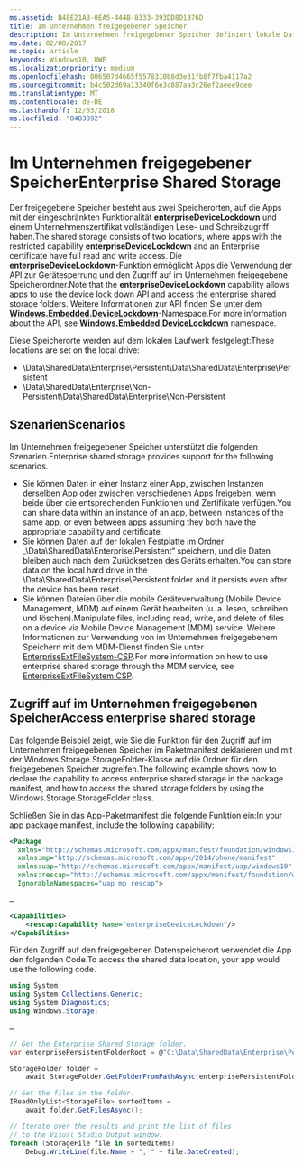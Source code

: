```yaml
---
ms.assetid: B48E21AB-0EA5-444B-8333-393DD8D1B76D
title: Im Unternehmen freigegebener Speicher
description: Im Unternehmen freigegebener Speicher definiert lokale Datenspeicherorte für Branchenanwendungen zum Freigeben von Daten.
ms.date: 02/08/2017
ms.topic: article
keywords: Windows10, UWP
ms.localizationpriority: medium
ms.openlocfilehash: 006507d4665f5578310b8d3e31fb8f7fba4117a2
ms.sourcegitcommit: b4c502d69a13340f6e3c887aa3c26ef2aeee9cee
ms.translationtype: MT
ms.contentlocale: de-DE
ms.lasthandoff: 12/03/2018
ms.locfileid: "8483892"
---
```

# <a name="enterprise-shared-storage"></a><span data-ttu-id="995c6-104">Im Unternehmen freigegebener Speicher</span><span class="sxs-lookup"><span data-stu-id="995c6-104">Enterprise Shared Storage</span></span>

<span data-ttu-id="995c6-105">Der freigegebene Speicher besteht aus zwei Speicherorten, auf die Apps mit der eingeschränkten Funktionalität **enterpriseDeviceLockdown** und einem Unternehmenszertifikat vollständigen Lese- und Schreibzugriff haben.</span><span class="sxs-lookup"><span data-stu-id="995c6-105">The shared storage consists of two locations, where apps with the restricted capability  **enterpriseDeviceLockdown** and an Enterprise certificate have full read and write access.</span></span> <span data-ttu-id="995c6-106">Die **enterpriseDeviceLockdown**-Funktion ermöglicht Apps die Verwendung der API zur Gerätesperrung und den Zugriff auf im Unternehmen freigegebene Speicherordner.</span><span class="sxs-lookup"><span data-stu-id="995c6-106">Note that the **enterpriseDeviceLockdown** capability allows apps to use the device lock down API and access the enterprise shared storage folders.</span></span> <span data-ttu-id="995c6-107">Weitere Informationen zur API finden Sie unter dem [**Windows.Embedded.DeviceLockdown**](http://go.microsoft.com/fwlink/?LinkId=699331)-Namespace.</span><span class="sxs-lookup"><span data-stu-id="995c6-107">For more information about the API, see [**Windows.Embedded.DeviceLockdown**](http://go.microsoft.com/fwlink/?LinkId=699331) namespace.</span></span>  

<span data-ttu-id="995c6-108">Diese Speicherorte werden auf dem lokalen Laufwerk festgelegt:</span><span class="sxs-lookup"><span data-stu-id="995c6-108">These locations are set on the local drive:</span></span>
- <span data-ttu-id="995c6-109">\Data\SharedData\Enterprise\Persistent</span><span class="sxs-lookup"><span data-stu-id="995c6-109">\Data\SharedData\Enterprise\Persistent</span></span>
- <span data-ttu-id="995c6-110">\Data\SharedData\Enterprise\Non-Persistent</span><span class="sxs-lookup"><span data-stu-id="995c6-110">\Data\SharedData\Enterprise\Non-Persistent</span></span>

## <a name="scenarios"></a><span data-ttu-id="995c6-111">Szenarien</span><span class="sxs-lookup"><span data-stu-id="995c6-111">Scenarios</span></span>

<span data-ttu-id="995c6-112">Im Unternehmen freigegebener Speicher unterstützt die folgenden Szenarien.</span><span class="sxs-lookup"><span data-stu-id="995c6-112">Enterprise shared storage provides support for the following scenarios.</span></span>

- <span data-ttu-id="995c6-113">Sie können Daten in einer Instanz einer App, zwischen Instanzen derselben App oder zwischen verschiedenen Apps freigeben, wenn beide über die entsprechenden Funktionen und Zertifikate verfügen.</span><span class="sxs-lookup"><span data-stu-id="995c6-113">You can share data within an instance of an app, between instances of the same app, or even between apps assuming they both have the appropriate capability and certificate.</span></span>
- <span data-ttu-id="995c6-114">Sie können Daten auf der lokalen Festplatte im Ordner „\Data\SharedData\Enterprise\Persistent“ speichern, und die Daten bleiben auch nach dem Zurücksetzen des Geräts erhalten.</span><span class="sxs-lookup"><span data-stu-id="995c6-114">You can store data on the local hard drive in the \Data\SharedData\Enterprise\Persistent folder and it persists even after the device has been reset.</span></span>
- <span data-ttu-id="995c6-115">Sie können Dateien über die mobile Geräteverwaltung (Mobile Device Management, MDM) auf einem Gerät bearbeiten (u. a. lesen, schreiben und löschen).</span><span class="sxs-lookup"><span data-stu-id="995c6-115">Manipulate files, including read, write, and delete of files on a device via Mobile Device Management (MDM) service.</span></span> <span data-ttu-id="995c6-116">Weitere Informationen zur Verwendung von im Unternehmen freigegebenem Speichern mit dem MDM-Dienst finden Sie unter [EnterpriseExtFileSystem-CSP](http://go.microsoft.com/fwlink/?LinkId=699333).</span><span class="sxs-lookup"><span data-stu-id="995c6-116">For more information on how to use enterprise shared storage through the MDM service, see [EnterpriseExtFileSystem CSP](http://go.microsoft.com/fwlink/?LinkId=699333).</span></span>

## <a name="access-enterprise-shared-storage"></a><span data-ttu-id="995c6-117">Zugriff auf im Unternehmen freigegebenen Speicher</span><span class="sxs-lookup"><span data-stu-id="995c6-117">Access enterprise shared storage</span></span>

<span data-ttu-id="995c6-118">Das folgende Beispiel zeigt, wie Sie die Funktion für den Zugriff auf im Unternehmen freigegebenen Speicher im Paketmanifest deklarieren und mit der Windows.Storage.StorageFolder-Klasse auf die Ordner für den freigegebenen Speicher zugreifen.</span><span class="sxs-lookup"><span data-stu-id="995c6-118">The following example shows how to declare the capability to access enterprise shared storage in the package manifest, and how to access the shared storage folders by using the Windows.Storage.StorageFolder class.</span></span>

<span data-ttu-id="995c6-119">Schließen Sie in das App-Paketmanifest die folgende Funktion ein:</span><span class="sxs-lookup"><span data-stu-id="995c6-119">In your app package manifest, include the following capability:</span></span>

```xml
<Package
  xmlns="http://schemas.microsoft.com/appx/manifest/foundation/windows10"
  xmlns:mp="http://schemas.microsoft.com/appx/2014/phone/manifest"
  xmlns:uap="http://schemas.microsoft.com/appx/manifest/uap/windows10"
  xmlns:rescap="http://schemas.microsoft.com/appx/manifest/foundation/windows10/restrictedcapabilities"
  IgnorableNamespaces="uap mp rescap">

…

<Capabilities>
    <rescap:Capability Name="enterpriseDeviceLockdown"/>
</Capabilities>
```

<span data-ttu-id="995c6-120">Für den Zugriff auf den freigegebenen Datenspeicherort verwendet die App den folgenden Code.</span><span class="sxs-lookup"><span data-stu-id="995c6-120">To access the shared data location, your app would use the following code.</span></span>

```csharp
using System;
using System.Collections.Generic;
using System.Diagnostics;
using Windows.Storage;

…

// Get the Enterprise Shared Storage folder.
var enterprisePersistentFolderRoot = @"C:\Data\SharedData\Enterprise\Persistent";

StorageFolder folder =
    await StorageFolder.GetFolderFromPathAsync(enterprisePersistentFolderRoot);

// Get the files in the folder.
IReadOnlyList<StorageFile> sortedItems =
    await folder.GetFilesAsync();

// Iterate over the results and print the list of files
// to the Visual Studio Output window.
foreach (StorageFile file in sortedItems)
    Debug.WriteLine(file.Name + ", " + file.DateCreated);
```

